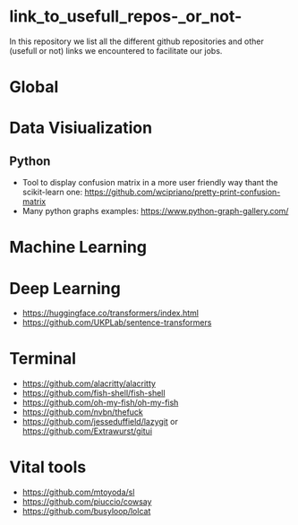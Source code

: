 # link_to_usefull_repos-_or_not-

In this repository we list all the different github repositories and other (usefull or not) links we encountered to facilitate our jobs.

# Global

# Data Visiualization

## Python
- Tool to display confusion matrix in a more user friendly way thant the scikit-learn one: https://github.com/wcipriano/pretty-print-confusion-matrix
- Many python graphs examples: https://www.python-graph-gallery.com/
# Machine Learning

# Deep Learning

 - https://huggingface.co/transformers/index.html
 - https://github.com/UKPLab/sentence-transformers

# Terminal
 - https://github.com/alacritty/alacritty
 - https://github.com/fish-shell/fish-shell
 - https://github.com/oh-my-fish/oh-my-fish
 - https://github.com/nvbn/thefuck
 - https://github.com/jesseduffield/lazygit or https://github.com/Extrawurst/gitui


# Vital tools
 - https://github.com/mtoyoda/sl
 - https://github.com/piuccio/cowsay
 - https://github.com/busyloop/lolcat
